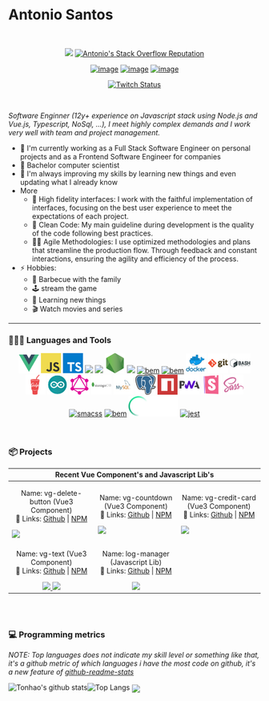 # Antonio Santos


<br /><div align="center">
  
  ![](https://komarev.com/ghpvc/?username=tonhaosantos&style=flat-square)
  <a href="https://stackoverflow.com/users/1939621/antoniosantos/" title="Antonio's Stack Overflow Reputation"><img alt="Antonio's Stack Overflow Reputation" src="https://img.shields.io/stackexchange/stackoverflow/r/1939621?color=orange&label=reputation&logo=stackoverflow&style=for-the-badge" /></a>
  
  [![image](https://img.shields.io/badge/LinkedIn-0077B5?style=for-the-badge&logo=linkedin&logoColor=white)](https://www.linkedin.com/in/tonhaosantos)
  [![image](https://img.shields.io/badge/Twitter-1DA1F2?style=for-the-badge&logo=twitter&logoColor=white)](https://twitter.com/SantosTonhao/)
  [![image](https://img.shields.io/badge/Instagram-E4405F?style=for-the-badge&logo=instagram&logoColor=white)](https://www.instagram.com/tonhaosantosoficial/)
 
  <a href="https://twitch.tv/tonhaosantos" target="_blank">![Twitch Status](https://img.shields.io/twitch/status/tonhaosantos?style=for-the-badge)</a>
</div><br />

<p><em>Software Enginner (12y+ experience on Javascript stack using Node.js and Vue.js, Typescript, NoSql, ...), I meet highly complex demands and I work very well with team and project management.</em></p>

- 🔭 I'm currently working as a Full Stack Software Engineer on personal projects and as a Frontend Software Engineer for companies
- 🏫 Bachelor computer scientist
- 🌱 I'm always improving my skills by learning new things and even updating what I already know
- More
  - 💍 High fidelity interfaces: I work with the faithful implementation of interfaces, focusing on the best user experience to meet the expectations of each project.
  - 🧹 Clean Code: My main guideline during development is the quality of the code following best practices.
  - 🚴🏽 Agile Methodologies: I use optimized methodologies and plans that streamline the production flow. Through feedback and constant interactions, ensuring the agility and efficiency of the process.
- ⚡ Hobbies:
  - 🍢 Barbecue with the family
  - 🕹️ stream the game
  - 🧠 Learning new things
  - 🎬 Watch movies and series



---
### 👨🏻‍💻 Languages and Tools <br />

<div align="center">
<img height="40" src="https://raw.githubusercontent.com/github/explore/80688e429a7d4ef2fca1e82350fe8e3517d3494d/topics/vue/vue.png">
<img height="40" src="https://raw.githubusercontent.com/github/explore/80688e429a7d4ef2fca1e82350fe8e3517d3494d/topics/javascript/javascript.png">
<img height="40" src="https://raw.githubusercontent.com/github/explore/80688e429a7d4ef2fca1e82350fe8e3517d3494d/topics/typescript/typescript.png">
<img height="40" src="https://cdn.jsdelivr.net/gh/devicons/devicon/icons/html5/html5-original.svg">
<img height="40" src="https://cdn.jsdelivr.net/gh/devicons/devicon/icons/css3/css3-original.svg">
<img height="40" src="https://raw.githubusercontent.com/github/explore/80688e429a7d4ef2fca1e82350fe8e3517d3494d/topics/nodejs/nodejs.png">
<img height="40" src="https://cdn.jsdelivr.net/gh/devicons/devicon/icons/bootstrap/bootstrap-original.svg">
<a href="https://vitejs.dev/" target="_blank"><img height="40" src="https://vitejs.dev/logo.svg" alt="bem"></a>
<a href="https://nuxt.com/" target="_blank"><img height="40" src="https://nuxt.com/assets/design-kit/logo/full-logo-green-light.png" alt="bem"></a>
<img height="40" src="https://raw.githubusercontent.com/github/explore/80688e429a7d4ef2fca1e82350fe8e3517d3494d/topics/docker/docker.png">
<img height="40" src="https://raw.githubusercontent.com/github/explore/80688e429a7d4ef2fca1e82350fe8e3517d3494d/topics/git/git.png">
<img height="40" src="https://raw.githubusercontent.com/github/explore/80688e429a7d4ef2fca1e82350fe8e3517d3494d/topics/bash/bash.png">
<img height="40" src="https://raw.githubusercontent.com/github/explore/80688e429a7d4ef2fca1e82350fe8e3517d3494d/topics/gulp/gulp.png">
<img height="40" src="https://raw.githubusercontent.com/github/explore/80688e429a7d4ef2fca1e82350fe8e3517d3494d/topics/arduino/arduino.png">
<img height="40" src="https://raw.githubusercontent.com/github/explore/e65ef46ef3e7bc457c93622f6a89fe8d3fd131d5/topics/graphql/graphql.png">
<img height="40" src="https://raw.githubusercontent.com/github/explore/80688e429a7d4ef2fca1e82350fe8e3517d3494d/topics/mongodb/mongodb.png">
<img height="40" src="https://raw.githubusercontent.com/github/explore/80688e429a7d4ef2fca1e82350fe8e3517d3494d/topics/mysql/mysql.png">
<img height="40" src="https://raw.githubusercontent.com/github/explore/80688e429a7d4ef2fca1e82350fe8e3517d3494d/topics/postgresql/postgresql.png">
<img height="40" src="https://raw.githubusercontent.com/github/explore/80688e429a7d4ef2fca1e82350fe8e3517d3494d/topics/npm/npm.png">
<img height="40" src="https://raw.githubusercontent.com/github/explore/80688e429a7d4ef2fca1e82350fe8e3517d3494d/topics/pwa/pwa.png">
<img height="40" src="https://raw.githubusercontent.com/github/explore/80688e429a7d4ef2fca1e82350fe8e3517d3494d/topics/storybook/storybook.png">
<img height="40" src="https://raw.githubusercontent.com/github/explore/80688e429a7d4ef2fca1e82350fe8e3517d3494d/topics/sass/sass.png">
<a href="http://smacss.com/" target="_blank"><img height="40" src="http://smacss.com/img/jack-head.png" alt="smacss"></a>
<a href="https://getbem.com/" target="_blank"><img height="40" src="https://storage.googleapis.com/dpw/app/uploads/2020/05/image.png" alt="bem"></a>
<a href="https://www.cypress.io" target="_blank"><img height="40" src="https://github.com/cypress-io/cypress/raw/develop/assets/cypress-logo-dark.png" alt="cypress"></a>
<a href="https://jestjs.io" target="_blank"><img height="40" src="https://github.com/jestjs.png?size=40" alt="jest"></a><br /><br /><br />
</div>

### 📦 Projects <br />
<center>
  <table>
    <thead>
      <tr>
        <th colspan="3">Recent Vue Component's and Javascript Lib's</th>
      </tr>
    <thead/>
    <tbody>
      <tr>
        <td>
          <p style="text-align: center; ">
            Name: vg-delete-button (Vue3 Component)<br />
            🔗 Links: 
            <a href="https://github.com/VemLavarALoucaGamers/vlalg-frontend-components/tree/main/vue-components/vg-delete-button" target="_blank">Github</a> | 
            <a href="https://www.npmjs.com/package/@vemlavaraloucagamers/vg-delete-button" target="_blank">NPM</a>
          </p>
          <a href="#" target="_blank">
            <img heigth="100%;" src="https://github.com/VemLavarALoucaGamers/vlalg-frontend-components/raw/main/vue-components/vg-delete-button/images/example.gif" />
          </a>
        </td>
        <td>
          <p style="text-align: center;">
            Name: vg-countdown (Vue3 Component)<br />
            🔗 Links: 
            <a href="https://github.com/VemLavarALoucaGamers/vlalg-frontend-components/tree/main/vue-components/vg-countdown" target="_blank">Github</a> | 
            <a href="https://www.npmjs.com/package/@vemlavaraloucagamers/vg-countdown" target="_blank">NPM</a>
          </p>
          <a href="#" target="_blank">
            <img heigth="100%;" src="https://github.com/VemLavarALoucaGamers/vlalg-frontend-components/raw/main/vue-components/vg-countdown/images/example.gif" />
          </a>
        </td>
        <td>
          <p style="text-align: center;">
            Name: vg-credit-card (Vue3 Component)<br />
            🔗 Links: 
            <a href="https://github.com/VemLavarALoucaGamers/vlalg-frontend-components/tree/main/vue-components/vg-credit-card" target="_blank">Github</a> | 
            <a href="https://www.npmjs.com/package/@vemlavaraloucagamers/vg-credit-card" target="_blank">NPM</a>
          </p>
          <a href="#" target="_blank">
            <img width="300" src="https://github.com/VemLavarALoucaGamers/vlalg-frontend-components/raw/main/vue-components/vg-credit-card/src/images/example.gif" />
          </a>
        </td>
      </tr>
      <tr>
        <td style="text-align: center;">
          <p>
            Name: vg-text (Vue3 Component)<br />
            🔗 Links: 
            <a href="https://github.com/VemLavarALoucaGamers/vlalg-frontend-components/tree/main/vue-components/vg-text" target="_blank">Github</a> | 
            <a href="https://www.npmjs.com/package/@vemlavaraloucagamers/vg-text" target="_blank">NPM</a>
          </p>
          <a href="#" target="_blank">
            <img width="200" src="https://github.com/VemLavarALoucaGamers/vlalg-frontend-components/raw/main/vue-components/vg-text/images/example.png" />
            <img width="200" src="https://github.com/VemLavarALoucaGamers/vlalg-frontend-components/raw/main/vue-components/vg-text/images/example2.png" />
          </a>
        </td>
        <td style="text-align: center;">
          <p>
            Name: log-manager (Javascript Lib)<br />
            🔗 Links: 
            <a href="https://github.com/VemLavarALoucaGamers/vlalg-frontend-components/tree/main/libs/log-manager" target="_blank">Github</a> | 
            <a href="https://www.npmjs.com/package/@vemlavaraloucagamers/md-log-manager" target="_blank">NPM</a>
          </p>
          <a href="#" target="_blank">
            <img width="200" src="https://github.com/VemLavarALoucaGamers/vlalg-frontend-components/raw/main/libs/log-manager/images/example.png" />
          </a>
        </td>
        <td>
        </td>
      </tr>
    </tbody>
  </table>
</center><br /><br />

### 💻 Programming metrics <br />
*NOTE: Top languages does not indicate my skill level or something like that, it's a github metric of which languages i have the most code on github, it's a new feature of [github-readme-stats](https://github.com/anuraghazra/github-readme-stats)*

![Top Langs](https://github-readme-stats.vercel.app/api/top-langs/?username=tonhaosantos&layout=donut)
<a href="https://github.com/tonhaosantos">
  <img align="left" src="https://github-readme-stats.vercel.app/api?username=tonhaosantos&show_icons=true&theme=dracula&line_height=27&v=5&include_all_commits=true" alt="Tonhao's github stats" />
</a>
<a href="https://github.com/VemLavarALoucaGamers/vlalg-frontend-components">
  <img align="center" src="https://github-readme-stats.vercel.app/api/pin/?username=VemLavarALoucaGamers&theme=dracula&repo=vlalg-frontend-components" />
</a>  
